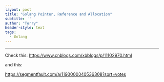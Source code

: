 ```yaml
---
layout: post
title: "Golang Pointer, Reference and Allocation"
subtitle: ''
author: "Terry"
header-style: text
tags:
  - Golang
---
```

---

Check this:
<https://www.cnblogs.com/xbblogs/p/11102970.html>  

and this:

<https://segmentfault.com/a/1190000040536308?sort=votes>